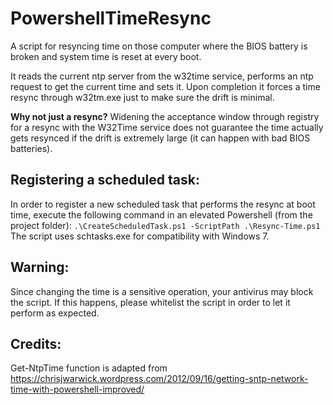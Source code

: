# PowershellTimeResync
A script for resyncing time on those computer where the BIOS battery is broken and system time is reset at every boot.

It reads the current ntp server from the w32time service, performs an ntp request to get the current time and sets it.
Upon completion it forces a time resync through w32tm.exe just to make sure the drift is minimal.

**Why not just a resync?**
Widening the acceptance window through registry for a resync with the W32Time service does not guarantee the time actually gets resynced if the drift is extremely large (it can happen with bad BIOS batteries).

## Registering a scheduled task:
In order to register a new scheduled task that performs the resync at boot time, execute the following command in an elevated Powershell (from the project folder):
`.\CreateScheduledTask.ps1 -ScriptPath .\Resync-Time.ps1`
The script uses schtasks.exe for compatibility with Windows 7.

## Warning:
Since changing the time is a sensitive operation, your antivirus may block the script. If this happens, please whitelist the script in order to let it perform as expected.

## Credits:
Get-NtpTime function is adapted from https://chrisjwarwick.wordpress.com/2012/09/16/getting-sntp-network-time-with-powershell-improved/
